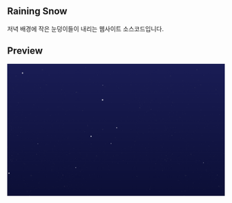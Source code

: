 ## Raining Snow
저녁 배경에 작은 눈덩이들이 내리는 웹사이트 소스코드입니다.

## Preview
![이미지](./src/assets/pictures/preview.PNG)